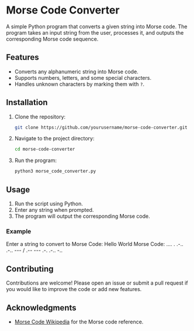 # Morse Code Converter

A simple Python program that converts a given string into Morse code. The program takes an input string from the user, processes it, and outputs the corresponding Morse code sequence.

## Features
- Converts any alphanumeric string into Morse code.
- Supports numbers, letters, and some special characters.
- Handles unknown characters by marking them with `?`.

## Installation
1. Clone the repository:
    ```bash
    git clone https://github.com/yourusername/morse-code-converter.git
    ```
2. Navigate to the project directory:
    ```bash
    cd morse-code-converter
    ```
3. Run the program:
    ```bash
    python3 morse_code_converter.py
    ```

## Usage
1. Run the script using Python.
2. Enter any string when prompted.
3. The program will output the corresponding Morse code.

### Example 
Enter a string to convert to Morse Code: Hello World Morse Code: .... . .-.. .-.. --- / .-- --- .-. .-.. -..


## Contributing
Contributions are welcome! Please open an issue or submit a pull request if you would like to improve the code or add new features.

## Acknowledgments
- [Morse Code Wikipedia](https://en.wikipedia.org/wiki/Morse_code) for the Morse code reference.
